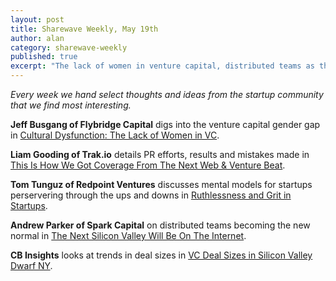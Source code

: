 ```yaml
---
layout: post
title: Sharewave Weekly, May 19th
author: alan
category: sharewave-weekly
published: true
excerpt: "The lack of women in venture capital, distributed teams as the new normal, perservering through the trials of a startup, and getting press coverage by Venture Beat and The Next Web in this edition of the Sharewave Weekly."
---
```

*Every week we hand select thoughts and ideas from the startup community that we find most interesting.*

**Jeff Busgang of Flybridge Capital** digs into the venture capital gender gap in [Cultural Dysfunction: The Lack of Women in VC](http://bostonvcblog.typepad.com/vc/2014/05/revisiting-the-stubborn-reality-women-in-vc.html).

**Liam Gooding of Trak.io** details PR efforts, results and mistakes made in [This Is How We Got Coverage From The Next Web & Venture Beat](http://blog.trak.io/this-is-how-we-got-coverage-from-the-next-web-venture-beat/).

**Tom Tunguz of Redpoint Ventures** discusses mental models for startups perservering through the ups and downs in [Ruthlessness and Grit in Startups](http://www.tomtunguz.com/management-feedback-loops/).

**Andrew Parker of Spark Capital** on distributed teams becoming the new normal in [The Next Silicon Valley Will Be On The Internet](http://thegongshow.tumblr.com/post/85522967330/the-next-silicon-valley-will-be-on-the-internet).

**CB Insights** looks at trends in deal sizes in [VC Deal Sizes in Silicon Valley Dwarf NY](https://www.cbinsights.com/blog/venture-capital-silicon-valley-ny-deals).